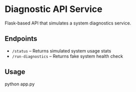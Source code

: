 # Diagnostic API Service

Flask-based API that simulates a system diagnostics service.

## Endpoints
- `/status` – Returns simulated system usage stats
- `/run-diagnostics` – Returns fake system health check

## Usage

python app.py
